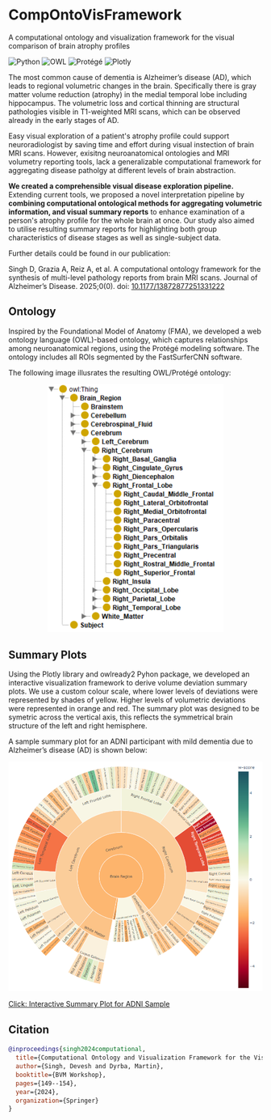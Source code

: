 # CompOntoVisFramework
A computational ontology and visualization framework for the visual comparison of brain atrophy profiles

![Python](https://img.shields.io/badge/Python-v3.7-green)
![OWL](https://img.shields.io/badge/OWL-v2-orange)
![Protégé](https://img.shields.io/badge/Protégé-v5.6.1-red)
![Plotly](https://img.shields.io/badge/Plotly-v2.24.1-blue)

The most common cause of dementia is Alzheimer’s disease (AD), which leads to regional volumetric changes in the brain. Specifically there is gray matter volume reduction (atrophy) in the medial temporal lobe including hippocampus. 
The volumetric loss and cortical thinning are structural pathologies visible in T1-weighted MRI scans, which can be observed already in the early stages of AD.

Easy visual exploration of a patient's atrophy profile could support neuroradiologist by saving time and effort during visual instection of brain MRI scans. 
However, exisitng neuroanatomical ontologies and MRI volumetry reporting tools, lack a generalizable computational framework for aggregating disease patholgy at different levels of brain abstraction.

**We created a comprehensible visual disease exploration pipeline.** 
Extending current tools, we proposed a novel interpretation pipeline by **combining computational ontological methods for aggregating volumetric information, 
and visual summary reports** to enhance examination of a person's atrophy profile for the whole brain at once. 
Our study also aimed to utilise resulting summary reports for highlighting both group characteristics of disease stages as well as single-subject data.

Further details could be found in our publication:

Singh D, Grazia A, Reiz A, et al. A computational ontology framework for the synthesis of multi-level pathology reports from brain MRI scans. Journal of Alzheimer’s Disease. 2025;0(0). doi: [10.1177/13872877251331222](https://doi.org/10.1177/13872877251331222)



## Ontology
Inspired by the Foundational Model of Anatomy (FMA), we developed a web ontology language (OWL)-based ontology, 
which captures relationships among neuroanatomical regions, using the Protégé modeling software. The ontology includes all ROIs segmented by the FastSurferCNN software.

The following image illusrates the resulting OWL/Protégé ontology:
<p align="center">
  <img src="/Images/0000-Fig1-b.png" width="348">
</p>
<![OWL/Protégé ontology](/Images/0000-Fig1-b.png)>

## Summary Plots
Using the Plotly library and owlready2 Pyhon package, we developed an interactive visualization framework to derive volume deviation summary plots. 
We use a custom colour scale, where lower levels of deviations were represented by shades of yellow. 
Higher levels of volumetric deviations were represented in orange and red. 
The summary plot was designed to be symetric across the vertical axis, this reflects the symmetrical brain structure of the left and right hemisphere.

A sample summary plot for an ADNI participant with mild dementia due to Alzheimer’s disease (AD) is shown below:
<p align="center">
  <img src="/Results/6650_ADNI3_mean_w_Sunburst_rgy.png" width="548">
</p>
<![Summary Plot](/Images/0000-Fig3-a.png)>

[Click: Interactive Summary Plot for ADNI Sample](https://htmlpreview.github.io/?https://github.com/martindyrba/CompOntoVisFramework/blob/master/Results/6650_ADNI3_mean_w_Sunburst_ryg.html)

## Citation
```bibtex
@inproceedings{singh2024computational,
  title={Computational Ontology and Visualization Framework for the Visual Comparison of Brain Atrophy Profiles},
  author={Singh, Devesh and Dyrba, Martin},
  booktitle={BVM Workshop},
  pages={149--154},
  year={2024},
  organization={Springer}
}
```

